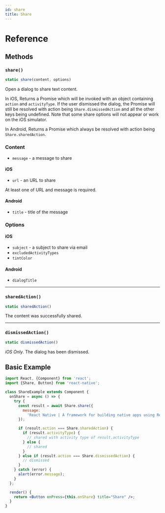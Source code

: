 ```yaml
---
id: share
title: Share
---
```


# Reference

## Methods

### `share()`

```jsx
static share(content, options)
```

Open a dialog to share text content.

In iOS, Returns a Promise which will be invoked with an object containing `action` and `activityType`. If the user dismissed the dialog, the Promise will still be resolved with action being `Share.dismissedAction` and all the other keys being undefined. Note that some share options will not appear or work on the iOS simulator.

In Android, Returns a Promise which always be resolved with action being `Share.sharedAction`.

### Content

- `message` - a message to share

#### iOS

- `url` - an URL to share

At least one of URL and message is required.

#### Android

- `title` - title of the message

### Options

#### iOS

- `subject` - a subject to share via email
- `excludedActivityTypes`
- `tintColor`

#### Android

- `dialogTitle`

---

### `sharedAction()`

```jsx
static sharedAction()
```

The content was successfully shared.

---

### `dismissedAction()`

```jsx
static dismissedAction()
```

_iOS Only_. The dialog has been dismissed.

## Basic Example

```jsx
import React, {Component} from 'react';
import {Share, Button} from 'react-native';

class ShareExample extends Component {
  onShare = async () => {
    try {
      const result = await Share.share({
        message:
          'React Native | A framework for building native apps using React',
      });

      if (result.action === Share.sharedAction) {
        if (result.activityType) {
          // shared with activity type of result.activityType
        } else {
          // shared
        }
      } else if (result.action === Share.dismissedAction) {
        // dismissed
      }
    } catch (error) {
      alert(error.message);
    }
  };

  render() {
    return <Button onPress={this.onShare} title="Share" />;
  }
}
```

